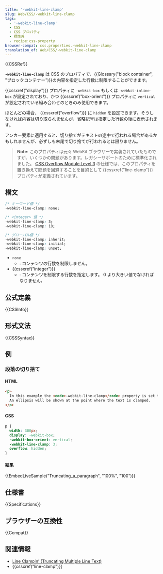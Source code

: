 ```yaml
---
title: '-webkit-line-clamp'
slug: Web/CSS/-webkit-line-clamp
tags:
  - '-webkit-line-clamp'
  - CSS
  - CSS プロパティ
  - 標準外
  - recipe:css-property
browser-compat: css.properties.-webkit-line-clamp
translation_of: Web/CSS/-webkit-line-clamp
---
```

{{CSSRef}}

**`-webkit-line-clamp`** は CSS のプロパティで、{{Glossary("block container", "ブロックコンテナー")}}の内容を指定した行数に制限することができます。

{{cssxref("display")}} プロパティに `-webkit-box` もしくは `-webkit-inline-box` が設定されており、かつ {{cssxref("box-orient")}} プロパティに `vertical` が設定されている組み合わせのときのみ使用できます。

ほとんどの場合、 {{cssxref("overflow")}} に `hidden` を設定できます。そうしなければ内容は切り取られませんが、省略記号は指定した行数の後に表示されます。

アンカー要素に適用すると、切り捨てがテキストの途中で行われる場合があるかもしれませんが、必ずしも末尾で切り捨てが行われるとは限りません。

> **Note:** このプロパティは元々 WebKit ブラウザーで実装されていたものですが、いくつかの問題があります。レガシーサポートのために標準化されました。 [CSS Overflow Module Level 3](https://www.w3.org/TR/css-overflow-3/#propdef--webkit-line-clamp) の仕様では、このプロパティを置き換えて問題を回避することを目的として {{cssxref("line-clamp")}} プロパティが定義されています。

## 構文

```css
/* キーワード値 */
-webkit-line-clamp: none;

/* <integer> 値 */
-webkit-line-clamp: 3;
-webkit-line-clamp: 10;

/* グローバル値 */
-webkit-line-clamp: inherit;
-webkit-line-clamp: initial;
-webkit-line-clamp: unset;
```

- `none`
  - : コンテンツの行数を制限しません。
- {{cssxref("integer")}}
  - : コンテンツを制限する行数を指定します。 0 より大きい値でなければなりません。

## 公式定義

{{CSSInfo}}

## 形式文法

{{CSSSyntax}}

## 例

### 段落の切り捨て

#### HTML

```html
<p>
  In this example the <code>-webkit-line-clamp</code> property is set to <code>3</code>, which means the text is clamped after three lines.
  An ellipsis will be shown at the point where the text is clamped.
</p>
```

#### CSS

```css
p {
  width: 300px;
  display: -webkit-box;
  -webkit-box-orient: vertical;
  -webkit-line-clamp: 3;
  overflow: hidden;
}
```

#### 結果

{{EmbedLiveSample("Truncating_a_paragraph", "100%", "100")}}

## 仕様書

{{Specifications}}

## ブラウザーの互換性

{{Compat}}

## 関連情報

- [Line Clampin’ (Truncating Multiple Line Text)](https://css-tricks.com/line-clampin/)
- {{cssxref("line-clamp")}}
